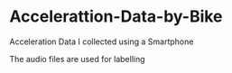 # Accelerattion-Data-by-Bike
Acceleration Data I collected using a Smartphone

The audio files are used for labelling 
